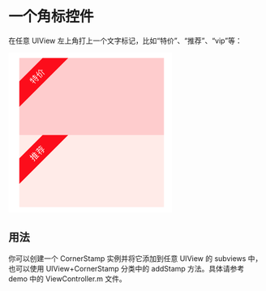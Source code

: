 # 一个角标控件

在任意 UIView 左上角打上一个文字标记，比如“特价”、“推荐”、“vip”等：

<img src="1.png" width="322"/>

## 用法

你可以创建一个 CornerStamp 实例并将它添加到任意 UIView 的 subviews 中，也可以使用 UIView+CornerStamp 分类中的 addStamp 方法。具体请参考 demo 中的 ViewController.m 文件。
